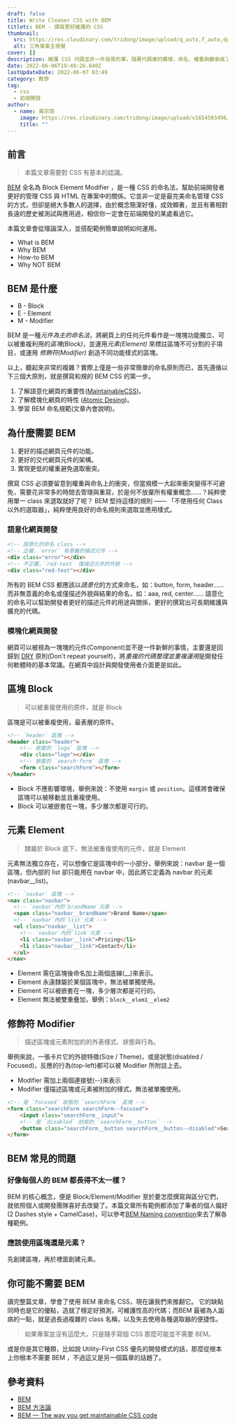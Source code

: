 ```yaml
---
draft: false
title: Write Cleaner CSS with BEM 
titletc: BEM - 撰寫更好維護的 CSS
thumbnail:
  src: https://res.cloudinary.com/tridong/image/upload/q_auto,f_auto,dpr_auto/v1654515985/global/%E4%B8%89%E8%A7%92%E6%9D%B1%E6%9D%B1-%E5%93%81%E7%89%8C%E5%B1%95%E7%A4%BA%E5%B0%81%E9%9D%A2.png
  alt: 三角東東主視覺
cover: []
description: 維護 CSS 代碼並非一件容易的事，隨著代碼庫的擴增，命名、權重與繼承成了一件非常困難的事情。讓我們使用廣受歡迎的 BEM 命名法來改善這件事情。
date: 2022-06-06T19:49:26.640Z
lastUpdateDate: 2022-06-07 03:49
category: 教學
tag:
  - css
  - 前端開發
author:
  - name: 黃宗瑋
    image: https://res.cloudinary.com/tridong/image/upload/v1654503496/global/%E9%BB%83%E5%AE%97%E7%91%8B-%E9%A0%AD%E5%83%8F.jpg
    title: ""
---
```

## 前言

> 本篇文章需要對 CSS 有基本的認識。

[BEM](http://getbem.com/) 全名為 Block Element Modifier ，是一種 CSS 的命名法，幫助前端開發者更好的管理 CSS 與 HTML 在專案中的關係。它並非一定是最完美命名管理 CSS 的方式，但卻是絕大多數人的選擇，由於概念簡潔好懂，成效顯著，並且有著相對長遠的歷史被測試與應用過，相信你一定會在前端開發的某處看過它。

本篇文章會從理論深入，並搭配範例簡單說明如何運用。

* What is BEM
* Why BEM
* How-to BEM
* Why NOT BEM


## BEM 是什麼
* B - Block
* E - Element
* M - Modifier

BEM 是一種*元件為主的命名法*，將網頁上的任何元件看作是一塊塊功能獨立、可以被重複利用的*區塊(Block)*，並運用*元素(Element)* 來標註區塊不可分割的子項目，或運用 *修飾符(Modifier)* 創造不同功能樣式的區塊。

以上，聽起來非常的複雜？實際上僅是一些非常簡單的命名原則而已，首先遵循以下三個大原則，就是撰寫和規的 BEM CSS 的第一步。

1. 了解語意化網頁的重要性([MaintainableCSS](https://maintainablecss.com/))。
2. 了解模塊化網頁的特性 ([Atomic Desing](https://bradfrost.com/blog/post/atomic-web-design/))。
3. 學習 BEM 命名規範(文章內會說明)。

## 為什麼需要 BEM
1. 更好的描述網頁元件的功能。
2. 更好的交代網頁元件的架構。
3. 實現更低的權重避免選取衝突。

撰寫 CSS 必須要留意到權重與命名上的衝突，但當規模一大起來衝突變得不可避免，需要花非常多的時間去管理與重寫，於是何不放棄所有權重概念……？純粹使用單一 class 來選取就好了呢？
BEM 堅持這樣的規則 —— 「不使用任何 Class 以外的選取器」，純粹使用良好的命名規則來選取並應用樣式。

### 語意化網頁開發

``` html
<!-- 語意化的命名 class -->
<!-- 正確，`error` 有意義的描述元件 -->
<div class="error"></div>
<!-- 不正確，`red-text` 僅描述元件的外貌 -->
<div class="red-text"></div>
```

所有的 BEM CSS 都應該以*語意化*的方式來命名，如：button, form, header…… 而非無意義的命名或僅描述外貌與結果的命名，如：aaa, red, center…… 語意化的命名可以幫助開發者更好的描述元件的用途與關係，更好的撰寫出可長期維護與擴充的代碼。

### 模塊化網頁開發
網頁可以被視為一塊塊的元件(Component)並不是一件新鮮的事情，主要還是回歸到 [DRY](https://zh.wikipedia.org/zh-tw/%E4%B8%80%E6%AC%A1%E4%B8%94%E4%BB%85%E4%B8%80%E6%AC%A1) 原則(Don't repeat yourself)，將*重複的代碼整理並重複運用*是開發任何軟體時的基本常識。在網頁中設計與開發使用者介面更是如此。

## 區塊 Block

> 可以被重複使用的原件，就是 Block

區塊是可以被重複使用，最表層的原件。

``` html
<!-- `header` 區塊 -->
<header class="header">
    <!-- 嵌套的 `logo` 區塊 -->
    <div class="logo"></div>
    <!-- 嵌套的 `search-form` 區塊 -->
    <form class="searchForm"></form>
</header>
```
* Block 不應影響環境，舉例來說：不使用 ```margin``` 或 ```position```。這樣將會確保區塊可以被移動並且重複使用。
* Block 可以被嵌套在一塊，多少層次都是可行的。

## 元素 Element

> 隸屬於 Block 底下，無法被重複使用的元件，就是 Element

元素無法獨立存在，可以想像它是區塊中的一小部分，舉例來說：navbar 是一個區塊，但內部的 list 卻只能用在 navbar 中，因此將它定義為 navbar 的元素(navbar__list)。

``` html
<!-- `navbar` 區塊 -->
<nav class="navbar">
  <!-- `navbar`內的`brandName`元素 -->
  <span class="navbar__brandName">Brand Name</span>
  <!-- `navbar`內的`list`元素 -->
  <ul class="navbar__list">
    <!-- `navbar`內的`link`元素 -->
    <li class="navbar__link">Pricing</li>
    <li class="navbar__link">Contact</li>
  </ul>
</nav>
```
* Element 需在區塊後命名加上兩個底線(__)來表示。
* Element 永遠隸屬於某個區塊中，無法被單獨使用。
* Element 可以被嵌套在一塊，多少層次都是可行的。
* Element 無法被雙重疊加，舉例：```block__elem1__elem2```

## 修飾符 Modifier

> 描述區塊或元素附加的的外表樣式、狀態與行為。

舉例來說，一張卡片它的外貌特徵(Size / Theme)，或是狀態(disabled / Focused)，反應的行為(top-left)都可以被 Modifier 所附註上去。

* Modifier 需加上兩個連接號(--)來表示
* Modifier 僅描述區塊或元素被附加的樣式，無法被單獨使用。

``` html
<!-- 是 `focused` 狀態的 `searchForm` 區塊 -->
<form class="searchForm searchForm--focused">
    <input class="searchForm__input">
    <!-- 是 `disabled` 狀態的 `searchForm__button` -->
    <button class="searchForm__button searchForm__button--disabled">Search</button> 
</form>
```

## BEM 常見的問題

### 好像每個人的 BEM 都長得不太一樣？
BEM 的核心概念，便是 Block/Element/Modifier 至於要怎麼撰寫與區分它們，就依照個人或開發團隊喜好去改變了。本篇文章所有範例都添加了筆者的個人偏好(2 Dashes style + CamelCase)，可以參考[BEM Naming convention](https://en.bem.info/methodology/naming-convention/)來去了解各種範例。

### 應該使用區塊還是元素？
先創建區塊，再於裡面創建元素。

## 你可能不需要 BEM
讀完整篇文章，學會了使用 BEM 來命名 CSS，現在讓我們來推翻它。
它的缺點同時也是它的優點，造就了穩定好預測，可維護性高的代碼；而BEM 最被為人詬病的一點，就是過長過複雜的 class 名稱，以及失去使用各種選取器的便捷性。

> 如果專案並沒有這麼大，只是隨手寫個 CSS 那麼可能並不需要 BEM。

或是你是其它種類，比如說 Utility-First CSS 優先的開發模式的話，那麼從根本上你根本不需要 BEM ，不過這又是另一個篇章的話題了。


## 參考資料
* [BEM](https://en.bem.info/methodology/)
* [BEM 方法論](http://bem.webclown.net/quick-start/#%E4%BB%8B%E7%BB%8D)
* [BEM — The way you get maintainable CSS code](https://medium.com/@alexkoenig/bem-the-way-you-get-maintainable-css-code-8fb043e49f60)